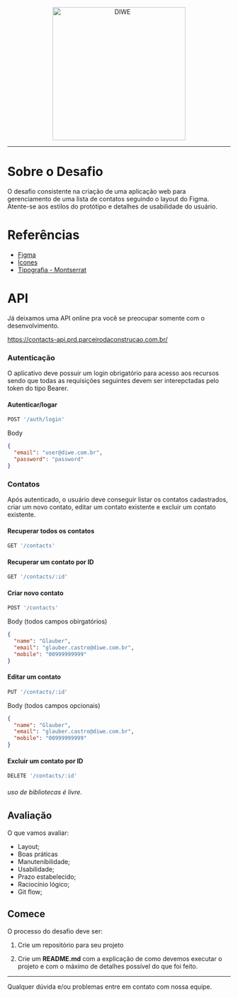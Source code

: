<p align="center">
  <a href="https://diwe.com.br/" >
      <img src="https://media-exp1.licdn.com/dms/image/C4D0BAQEiCVXospgLAg/company-logo_200_200/0/1536596871797?e=1649894400&v=beta&t=b4Uup-NGAXg7tu594aODvYIzTRmCjq-yxVrII5aIRJU" alt="DIWE" width="300px"/>
  </a>
</p>

___


# Sobre o Desafio
O desafio consistente na criação de uma aplicação web para gerenciamento de uma lista de contatos seguindo o layout do Figma. Atente-se aos estilos do protótipo e detalhes de usabilidade do usuário.

# Referências
- [Figma](https://www.figma.com/file/MlDF7BP1BgodRv0BO4EQ4C/Desafio?node-id=804%3A29)
- [Ícones](https://feathericons.com/)
- [Tipografia - Montserrat](https://fonts.google.com/specimen/Montserrat?query=mont)

# API
Já deixamos uma API online pra você se preocupar somente com o desenvolvimento.

https://contacts-api.prd.parceirodaconstrucao.com.br/

### Autenticação
O aplicativo deve possuir um login obrigatório para acesso aos recursos sendo que todas as requisições seguintes devem ser interepctadas pelo token do tipo Bearer.

#### Autenticar/logar
```javascript
POST '/auth/login'
```

Body
```json
{
  "email": "user@diwe.com.br",
  "password": "password"
}
```

### Contatos
Após autenticado, o usuário deve conseguir listar os contatos cadastrados, criar um novo contato, editar um contato existente e excluir um contato existente.


#### Recuperar todos os contatos
```javascript
GET '/contacts'
```

#### Recuperar um contato por ID
```javascript
GET '/contacts/:id'
```

#### Criar novo contato
```javascript
POST '/contacts'
```
Body (todos campos obirgatórios)
```json
{
  "name": "Glauber",
  "email": "glauber.castro@diwe.com.br",
  "mobile": "00999999999"
}
```

#### Editar um contato
```javascript
PUT '/contacts/:id'
```
Body (todos campos opcionais)
```json
{
  "name": "Glauber",
  "email": "glauber.castro@diwe.com.br",
  "mobile": "00999999999"
}
```

#### Excluir um contato por ID
```javascript
DELETE '/contacts/:id'
```
 
###### uso de bibliotecas é livre.
  

## Avaliação

O que vamos avaliar:

- Layout;
- Boas práticas
- Manutenibilidade;
- Usabilidade;
- Prazo estabelecido;
- Raciocínio lógico;
- Git flow; 

## Comece

O processo do desafio deve ser:

1. Crie um repositório para seu projeto

2. Crie um **README.md** com a explicação de como devemos executar o projeto e com o máximo de detalhes possível do que foi feito.
___


Qualquer dúvida e/ou problemas entre em contato com nossa equipe.

